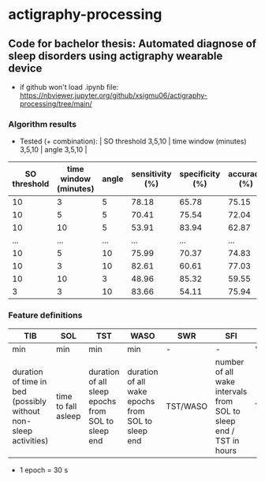 # actigraphy-processing

## Code for bachelor thesis: Automated diagnose of sleep disorders using actigraphy wearable device

+ if github won't load .ipynb file: https://nbviewer.jupyter.org/github/xsigmu06/actigraphy-processing/tree/main/

### Algorithm results

- Tested (+ combination): | SO threshold 3,5,10 | time window (minutes) 3,5,10 | angle 3,5,10 |

|SO threshold | time window (minutes) | angle | sensitivity (%)| specificity (%)|accuracy (%)|MCC (-)| note |
| --- | --- | --- | --- | --- | --- | --- | ---|
|10 |3  |5 | 78.18| 65.78| 75.15|    0.39| - |
|10 |5  |5 | 70.41	|75.54| 72.04|   0.38| - |
|10 |10 |5 | 53.91|  83.94| 62.87	 |      0.31| - |    
| ... | ... | ... | ... | ... | ... | ... |  ... |
|10 |5 |10 | 75.99 | 70.37 | 74.83 | 0.40 | balanced|
|10 |3 |10 | 82.61 | 60.61 | 77.03 | 0.40 | accuracy|
|10 |10 |3 | 48.96 | 85.32 | 59.55 | 0.28 | specificity|
|3 |3 |10 | 83.66 | 54.11 | 75.94 | 0.36 | sensitivity|


### Feature definitions

|TIB|SOL|TST|WASO|SWR|SFI|SE|
|---|---|---|---|---|---|---|
|min|min|min|min|-|-|%|
| duration of time in bed (possibly without non-sleep activities)| time to fall asleep| duration of all sleep epochs from SOL to sleep end| duration of all wake epochs from SOL to sleep end| TST/WASO| number of all wake intervals from SOL to sleep end / TST in hours | TST/TIB*100|
+ 1 epoch = 30 s
